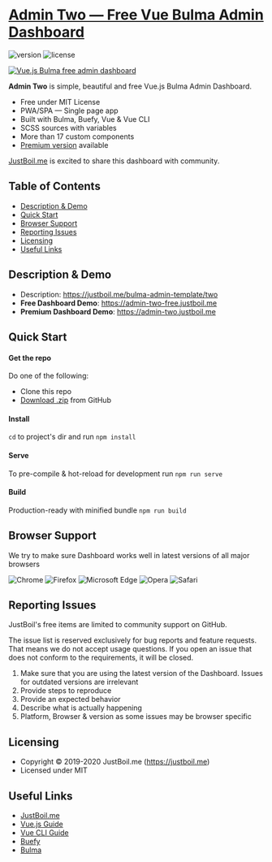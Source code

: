# [Admin Two — Free Vue Bulma Admin Dashboard](https://justboil.me/bulma-admin-template/two)

![version](https://img.shields.io/badge/version-1.1.5-blue.svg)  ![license](https://img.shields.io/badge/license-MIT-blue.svg)

[![Vue.js Bulma free admin dashboard](https://justboil.me/images/two/repository-preview-free.png)](https://justboil.me/bulma-admin-template/two)

**Admin Two** is simple, beautiful and free Vue.js Bulma Admin Dashboard.

* Free under MIT License
* PWA/SPA — Single page app
* Built with Bulma, Buefy, Vue & Vue CLI
* SCSS sources with variables
* More than 17 custom components
* [Premium version](https://justboil.me/bulma-admin-template/one) available

[JustBoil.me](https://justboil.me) is excited to share this dashboard with community.

## Table of Contents

* [Description & Demo](#description-demo)
* [Quick Start](#quick-start)
* [Browser Support](#browser-support)
* [Reporting Issues](#reporting-issues)
* [Licensing](#licensing)
* [Useful Links](#useful-links)

## Description & Demo

* Description: https://justboil.me/bulma-admin-template/two
* **Free Dashboard Demo**: https://admin-two-free.justboil.me
* **Premium Dashboard Demo**: https://admin-two.justboil.me

## Quick Start

#### Get the repo

Do one of the following:

* Clone this repo
* [Download .zip](https://github.com/vikdiesel/admin-two-vue-bulma-dashboard/archive/master.zip) from GitHub

#### Install

`cd` to project's dir and run `npm install` 

#### Serve

To pre-compile & hot-reload for development run `npm run serve`

#### Build

Production-ready with minified bundle `npm run build`

## Browser Support

We try to make sure Dashboard works well in latest versions of all major browsers

![Chrome](https://justboil.me/images/browsers/chrome.png) ![Firefox](https://justboil.me/images/browsers/firefox.png) ![Microsoft Edge](https://justboil.me/images/browsers/edge.png) ![Opera](https://justboil.me/images/browsers/opera.png) ![Safari](https://justboil.me/images/browsers/safari.png)

## Reporting Issues

JustBoil's free items are limited to community support on GitHub.

The issue list is reserved exclusively for bug reports and feature requests. That means we do not accept usage questions. If you open an issue that does not conform to the requirements, it will be closed.

1. Make sure that you are using the latest version of the Dashboard. Issues for outdated versions are irrelevant
2. Provide steps to reproduce
3. Provide an expected behavior
4. Describe what is actually happening 
5. Platform, Browser & version as some issues may be browser specific

## Licensing

- Copyright &copy; 2019-2020 JustBoil.me (https://justboil.me)
- Licensed under MIT

## Useful Links

- [JustBoil.me](https://justboil.me)
- [Vue.js Guide](https://vuejs.org/v2/guide/)
- [Vue CLI Guide](https://cli.vuejs.org/guide/)
- [Buefy](https://buefy.org)
- [Bulma](https://bulma.io)
